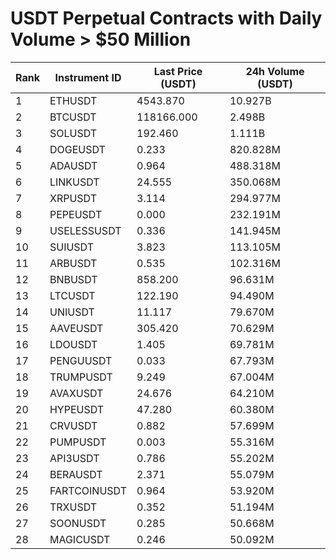 # USDT Perpetual Contracts with Daily Volume > $50 Million

| Rank | Instrument ID | Last Price (USDT) | 24h Volume (USDT) |
|------|---------------|-------------------|-------------------|
| 1 | ETHUSDT | 4543.870 | 10.927B |
| 2 | BTCUSDT | 118166.000 | 2.498B |
| 3 | SOLUSDT | 192.460 | 1.111B |
| 4 | DOGEUSDT | 0.233 | 820.828M |
| 5 | ADAUSDT | 0.964 | 488.318M |
| 6 | LINKUSDT | 24.555 | 350.068M |
| 7 | XRPUSDT | 3.114 | 294.977M |
| 8 | PEPEUSDT | 0.000 | 232.191M |
| 9 | USELESSUSDT | 0.336 | 141.945M |
| 10 | SUIUSDT | 3.823 | 113.105M |
| 11 | ARBUSDT | 0.535 | 102.316M |
| 12 | BNBUSDT | 858.200 | 96.631M |
| 13 | LTCUSDT | 122.190 | 94.490M |
| 14 | UNIUSDT | 11.117 | 79.670M |
| 15 | AAVEUSDT | 305.420 | 70.629M |
| 16 | LDOUSDT | 1.405 | 69.781M |
| 17 | PENGUUSDT | 0.033 | 67.793M |
| 18 | TRUMPUSDT | 9.249 | 67.004M |
| 19 | AVAXUSDT | 24.676 | 64.210M |
| 20 | HYPEUSDT | 47.280 | 60.380M |
| 21 | CRVUSDT | 0.882 | 57.699M |
| 22 | PUMPUSDT | 0.003 | 55.316M |
| 23 | API3USDT | 0.786 | 55.202M |
| 24 | BERAUSDT | 2.371 | 55.079M |
| 25 | FARTCOINUSDT | 0.964 | 53.920M |
| 26 | TRXUSDT | 0.352 | 51.194M |
| 27 | SOONUSDT | 0.285 | 50.668M |
| 28 | MAGICUSDT | 0.246 | 50.092M |
